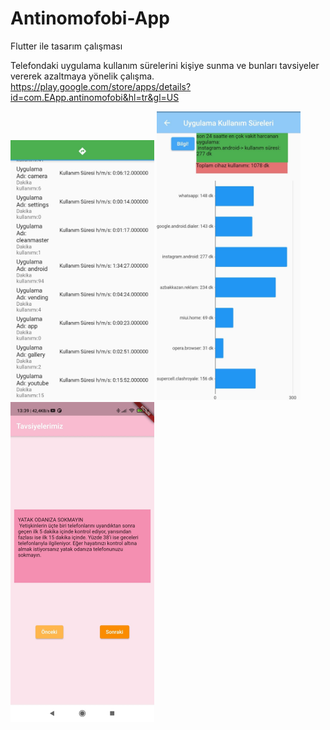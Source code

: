 # Antinomofobi-App
Flutter ile tasarım çalışması 

Telefondaki uygulama kullanım sürelerini kişiye sunma ve bunları tavsiyeler vererek azaltmaya yönelik çalışma.
https://play.google.com/store/apps/details?id=com.EApp.antinomofobi&hl=tr&gl=US

<img src="tasarim_calismasi-1/antinomofobi/lib/assets/app.jpg" width="230">

<img src="tasarim_calismasi-1/antinomofobi/lib/assets/4.jpg" width="230">

<img src="tasarim_calismasi-1/antinomofobi/lib/assets/6.jpg" width="230">

